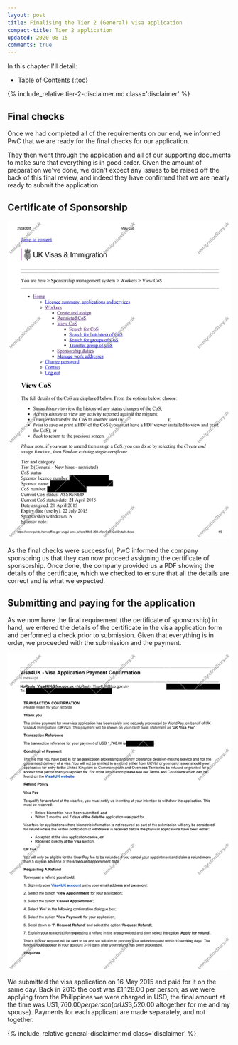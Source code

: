 ```yaml
---
layout: post
title: Finalising the Tier 2 (General) visa application
compact-title: Tier 2 application
updated: 2020-08-15
comments: true
---
```


In this chapter I'll detail:

* Table of Contents
{:toc}

{% include_relative tier-2-disclaimer.md class='disclaimer' %}

## Final checks
Once we had completed all of the requirements on our end, we informed PwC that we are ready for the final checks for our application.

They then went through the application and all of our supporting documents to make sure that everything is in good order. Given the amount of preparation we've done, we didn't expect any issues to be raised off the back of this final review, and indeed they have confirmed that we are nearly ready to submit the application.

## Certificate of Sponsorship
![Certificate of Sponsorship, first page](/assets/certificate-of-sponsorship.jpg)

As the final checks were successful, PwC informed the company sponsoring us that they can now proceed assigning the certificate of sponsorship. Once done, the company provided us a PDF showing the details of the certificate, which we checked to ensure that all the details are correct and is what we expected.

## Submitting and paying for the application
As we now have the final requirement (the certificate of sponsorship) in hand, we entered the details of the certificate in the visa application form and performed a check prior to submission. Given that everything is in order, we proceeded with the submission and the payment.

![Visa Application Payment, main applicant](/assets/visa-application-payment-main-applicant.jpg)

We submitted the visa application on 16 May 2015 and paid for it on the same day. Back in 2015 the cost was £1,128.00 per person; as we were applying from the Philippines we were charged in USD, the final amount at the time was US$‎1,760.00 per person (or US$3,520.00 altogether for me and my spouse). Payments for each applicant are made separately, and not together.

{% include_relative general-disclaimer.md class='disclaimer' %}